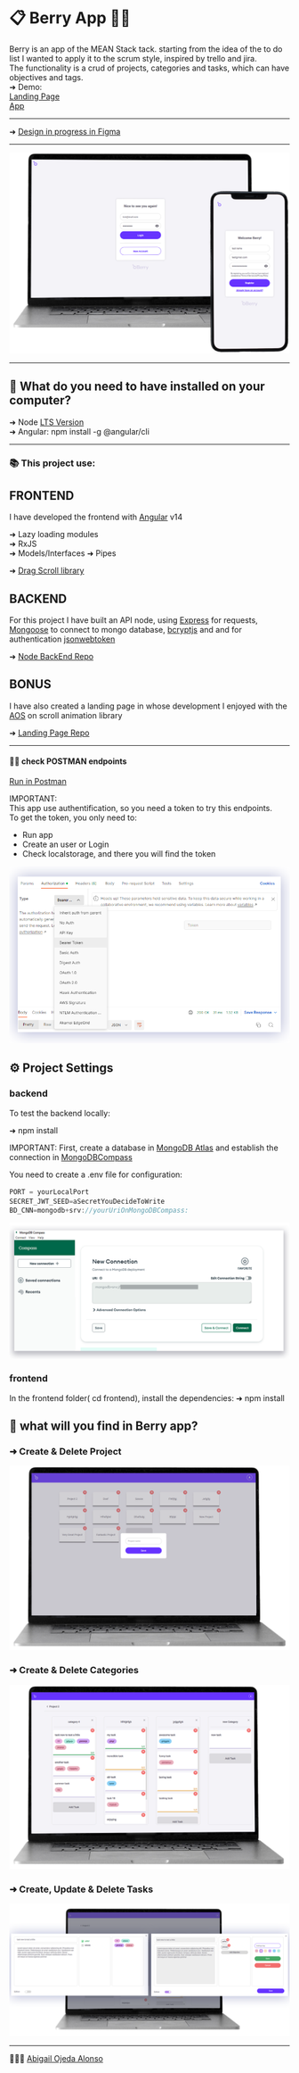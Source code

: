 # 📋 Berry App 🍇🍒  
Berry is an app of the MEAN Stack tack.
starting from the idea of the to do list I wanted to apply it to the scrum style, inspired by trello and jira.  
The functionality is a crud of projects, categories and tasks, which can have objectives and tags.  
➜ Demo:  
[Landing Page](https://berryweb.netlify.app/home)  
[App](https://berry-app.netlify.app/user/login)  


---
➜ [Design in progress in Figma](https://www.figma.com/file/2hSVjy3OUFsHX7uPmyyXDn/Berry)

---

![](screenshots/mockup.png)


---  

## 📂  What do you need to have installed on your computer?

➜ Node [LTS Version](https://nodejs.org/en/)  
➜ Angular: npm install -g @angular/cli

---
### 📚  This project use:

## FRONTEND  
I have developed the frontend with [Angular](https://angular.io/) v14   

➜  Lazy loading modules  
➜  RxJS   
➜  Models/Interfaces
➜  Pipes  

➜  [Drag Scroll library](https://www.npmjs.com/package/ngx-drag-scroll)

## BACKEND
For this project I have built an API node, using [Express](https://expressjs.com/es/4x/api.html) for requests,  
[Mongoose](https://mongoosejs.com/) to connect to mongo database, [bcryptjs](https://www.npmjs.com/package/bcryptjs) and and for authentication [jsonwebtoken](https://www.npmjs.com/package/jsonwebtoken)  

➜ [Node BackEnd Repo](https://github.com/abigailojeda/berryBack)

## BONUS
I have also created a landing page in whose development I enjoyed with the [AOS](https://michalsnik.github.io/aos/) on scroll animation library  

➜ [Landing Page Repo](https://github.com/abigailojeda/berryWeb)

---

#### 👨‍🚀 check POSTMAN endpoints 

[Run in Postman](https://documenter.getpostman.com/view/18449118/2s8ZDSckcq)  
  
IMPORTANT:  
This app use authentification, so you need a token to try this endpoints.  
To get the token, you only need to:  
- Run app  
- Create an user or Login
- Check localstorage, and there you will find the token  

![](screenshots/postmantoken.png)


## ⚙️ Project Settings

### backend
To test the backend locally:  

➜ npm install

IMPORTANT:
First, create a database in [MongoDB Atlas](https://www.mongodb.com/cloud/atlas) and establish the connection in [MongoDBCompass](https://www.mongodb.com/products/compass)  

You need to create a .env file for configuration:
```javascript
PORT = yourLocalPort
SECRET_JWT_SEED=aSecretYouDecideToWrite
BD_CNN=mongodb+srv://yourUriOnMongoDBCompass:

```

![](screenshots/compass.png)


### frontend
In the frontend folder( cd frontend),  install the dependencies:
➜ npm install


## 🔎 what will you find in Berry app?  

### ➜ Create & Delete Project

![](screenshots/projectsView.png)
### ➜ Create & Delete Categories  

![](screenshots/categories.png)
### ➜ Create, Update & Delete Tasks  

![](screenshots/tasks.png)


---
 🙋🏻‍♀️ [Abigail Ojeda Alonso](https://es.linkedin.com/in/abigail-ojeda)

